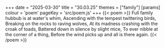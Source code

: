 +++
date = "2025-03-30"
title = "30.03.25"
themes = ["family"]
[params]
  colour = 'poem'
  pageKey = 'src/poem.js'
+++
{{< poem >}}
Full family hubbub is at water's whim,
Ascending with the tempest twittering birds,
Breaking on the rocks to raving wolves,
At its madness crashing with the croak of toads,
Battered down in silence by slight mice,
To ever nibble at the corner of a thing,
Before the wind picks up and all is there again.
{{< /poem >}}